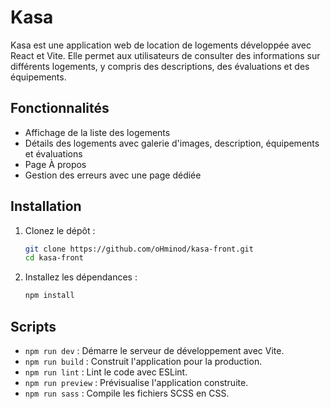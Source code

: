 # Kasa

Kasa est une application web de location de logements développée avec React et Vite. Elle permet aux utilisateurs de consulter des informations sur différents logements, y compris des descriptions, des évaluations et des équipements.

## Fonctionnalités

- Affichage de la liste des logements
- Détails des logements avec galerie d'images, description, équipements et évaluations
- Page À propos
- Gestion des erreurs avec une page dédiée

## Installation

1. Clonez le dépôt :

   ```sh
   git clone https://github.com/oHminod/kasa-front.git
   cd kasa-front
   ```

2. Installez les dépendances :
   ```sh
   npm install
   ```

## Scripts

- `npm run dev` : Démarre le serveur de développement avec Vite.
- `npm run build` : Construit l'application pour la production.
- `npm run lint` : Lint le code avec ESLint.
- `npm run preview` : Prévisualise l'application construite.
- `npm run sass` : Compile les fichiers SCSS en CSS.
